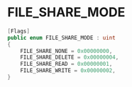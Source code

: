 # FILE\_SHARE\_MODE

```csharp
[Flags]
public enum FILE_SHARE_MODE : uint
{
    FILE_SHARE_NONE = 0x00000000,
    FILE_SHARE_DELETE = 0x00000004,
    FILE_SHARE_READ = 0x00000001,
    FILE_SHARE_WRITE = 0x00000002,
}
```

